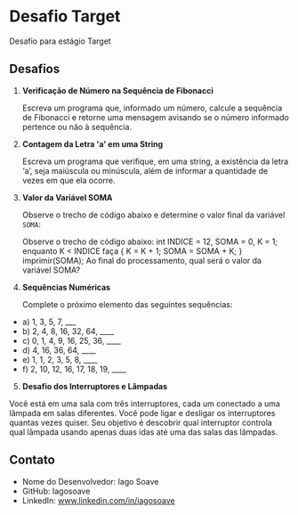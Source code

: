 # Desafio Target
 Desafio para estágio Target
## Desafios

1. **Verificação de Número na Sequência de Fibonacci**

   Escreva um programa que, informado um número, calcule a sequência de Fibonacci e retorne uma mensagem avisando se o número informado pertence ou não à sequência.

2. **Contagem da Letra 'a' em uma String**

   Escreva um programa que verifique, em uma string, a existência da letra ‘a’, seja maiúscula ou minúscula, além de informar a quantidade de vezes em que ela ocorre.

3. **Valor da Variável SOMA**

   Observe o trecho de código abaixo e determine o valor final da variável `SOMA`:

   Observe o trecho de código abaixo: int INDICE = 12, SOMA = 0, K = 1; enquanto K < INDICE faça { K = K + 1; SOMA = SOMA + K; } imprimir(SOMA);
   Ao final do processamento, qual será o valor da variável SOMA?

4. **Sequências Numéricas**
   
   Complete o próximo elemento das seguintes sequências:

 - a) 1, 3, 5, 7, ___
 - b) 2, 4, 8, 16, 32, 64, ____
 - c) 0, 1, 4, 9, 16, 25, 36, ____
 - d) 4, 16, 36, 64, ____
 - e) 1, 1, 2, 3, 5, 8, ____
 - f) 2, 10, 12, 16, 17, 18, 19, ____

5. **Desafio dos Interruptores e Lâmpadas**
   
Você está em uma sala com três interruptores, cada um conectado a uma lâmpada em salas diferentes. Você pode ligar e desligar os interruptores quantas vezes quiser. Seu objetivo é descobrir qual interruptor controla qual lâmpada usando apenas duas idas até uma das salas das lâmpadas. 

## Contato
- Nome do Desenvolvedor: Iago Soave
- GitHub: Iagosoave
- LinkedIn: www.linkedin.com/in/iagosoave

